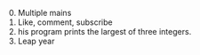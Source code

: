 0. Multiple mains
1. Like, comment, subscribe
2. his program prints the largest of three integers.
3. Leap year
